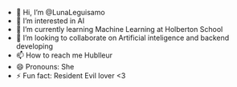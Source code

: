 - 👋 Hi, I’m @LunaLeguisamo
- 👀 I’m interested in AI
- 🌱 I’m currently learning Machine Learning at Holberton School
- 💞️ I’m looking to collaborate on Artificial inteligence and backend developing
- 📫 How to reach me Hublleur
- 😄 Pronouns: She
- ⚡ Fun fact: Resident Evil lover <3

<!---
LunaLeguisamo/LunaLeguisamo is a ✨ special ✨ repository because its `README.md` (this file) appears on your GitHub profile.
You can click the Preview link to take a look at your changes.
--->
